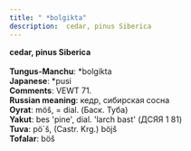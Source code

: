 ```yaml
---
title: " *bolgikta"
description:  cedar, pinus Siberica
---
```

<strong> cedar, pinus Siberica</strong><br><br>
<strong>Tungus-Manchu</strong>:  *bolgikta<br>
<strong>Japanese</strong>:  *pusi<br>
<strong>Comments</strong>:  VEWT 71.<br>
<strong>Russian meaning</strong>:  кедр, сибирская сосна<br>
<strong>Oyrat</strong>:  möš, = dial. (Баск. Туба)<br>
<strong>Yakut</strong>:  bes 'pine', dial. 'larch bast' (ДСЯЯ 1 81)<br>
<strong>Tuva</strong>:  pö`š, (Castr. Krg.) böjš<br>
<strong>Tofalar</strong>:  böš<br>


